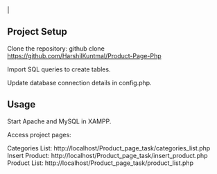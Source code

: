 |<h2>Project Setup</h2>

Clone the repository:
github clone https://github.com/HarshilKuntmal/Product-Page-Php

Import SQL queries to create tables.

Update database connection details in config.php.

<h2>Usage</h2>

Start Apache and MySQL in XAMPP.

Access project pages:

Categories List: http://localhost/Product_page_task/categories_list.php
Insert Product: http://localhost/Product_page_task/insert_product.php
Product List: http://localhost/Product_page_task/product_list.php